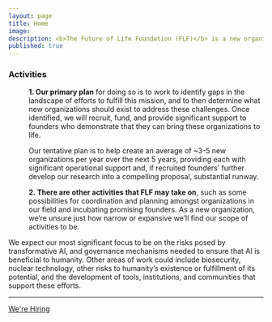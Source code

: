 ```yaml
---
layout: page
title: Home
image: 
description: <b>The Future of Life Foundation (FLF)</b> is a new organization, affiliated with the <a href="https://futureoflife.org/">Future of Life Institute</a>, whose mission is to steer transformative technology towards benefiting life and away from extreme large-scale risks.
published: true
---
```


<h3>Activities</h3>
<dl>
<dt></dt>
<dd>
<p><b>1. Our primary plan</b> for doing so is to work to identify gaps in the landscape of efforts to fulfill this mission, and to then determine what new organizations should exist to address these challenges. Once identified, we will recruit, fund, and provide significant support to founders who demonstrate that they can bring these organizations to life.</p><p>Our tentative plan is to help create an average of ~3-5 new organizations per year over the next 5 years, providing each with significant operational support and, if recruited founders’ further develop our research into a compelling proposal, substantial runway.</p>
</dd>
<dt></dt>
<dd>
<p><b>2. There are other activities that FLF may take on</b>, such as some possibilities for coordination and planning amongst organizations in our field and incubating promising founders. As a new organization, we’re unsure just how narrow or expansive we’ll find our scope of activities to be.</p>
</dd>


We expect our most significant focus to be on the risks posed by transformative AI, and governance mechanisms needed to ensure that AI is beneficial to humanity. Other areas of work could include biosecurity, nuclear technology, other risks to humanity’s existence or fulfillment of its potential, and the development of tools, institutions, and communities that support these efforts.

<hr />

<a href="#" class="button special fit">We're Hiring</a>